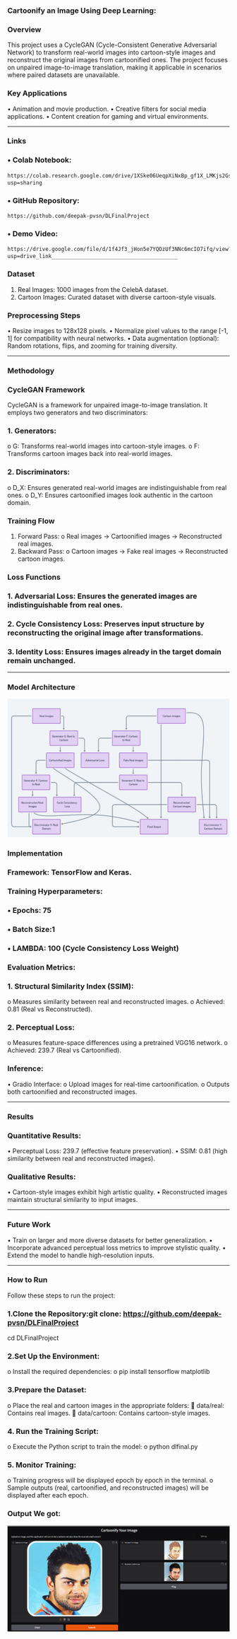 ### Cartoonify an Image Using Deep Learning:
### Overview
This project uses a CycleGAN (Cycle-Consistent Generative Adversarial Network) to transform real-world images into cartoon-style images and reconstruct the original images from cartoonified ones. The project focuses on unpaired image-to-image translation, making it applicable in scenarios where paired datasets are unavailable.
### Key Applications
•	Animation and movie production.
•	Creative filters for social media applications.
•	Content creation for gaming and virtual environments.
________________________________________
### Links
### •	Colab Notebook: 
    https://colab.research.google.com/drive/1XSke06UeqpXiNxBp_gf1X_LMKjs2GsNz?usp=sharing
### •	GitHub Repository: 
    https://github.com/deepak-pvsn/DLFinalProject
### •	Demo Video:
    https://drive.google.com/file/d/1f4Jf3_jHon5e7YQOzUf3NNc6mcIO7ifq/view?usp=drive_link________________________________________

### Dataset
1.	Real Images: 1000 images from the CelebA dataset.
2.	Cartoon Images: Curated dataset with diverse cartoon-style visuals.
### Preprocessing Steps
•	Resize images to 128x128 pixels.
•	Normalize pixel values to the range [-1, 1] for compatibility with neural networks.
•	Data augmentation (optional): Random rotations, flips, and zooming for training diversity.
________________________________________
### Methodology
### CycleGAN Framework
CycleGAN is a framework for unpaired image-to-image translation. It employs two generators and two discriminators:
### 1.	Generators: 
o	G: Transforms real-world images into cartoon-style images.
o	F: Transforms cartoon images back into real-world images.
### 2.	Discriminators: 
o	D_X: Ensures generated real-world images are indistinguishable from real ones.
o	D_Y: Ensures cartoonified images look authentic in the cartoon domain.
### Training Flow
1.	Forward Pass: 
o	Real images → Cartoonified images → Reconstructed real images.
2.	Backward Pass: 
o	Cartoon images → Fake real images → Reconstructed cartoon images.
### Loss Functions
### 1.	Adversarial Loss: Ensures the generated images are indistinguishable from real ones.
### 2.	Cycle Consistency Loss: Preserves input structure by reconstructing the original image after transformations.
### 3.	Identity Loss: Ensures images already in the target domain remain unchanged.
________________________________________
### Model Architecture
![Model Architecture](modelarchitechture.png)

### Implementation
### Framework: TensorFlow and Keras.
### Training Hyperparameters:
### • Epochs: 75
### • Batch Size:1
### • LAMBDA: 100 (Cycle Consistency Loss Weight)
### Evaluation Metrics:
### 1.	Structural Similarity Index (SSIM): 
o	Measures similarity between real and reconstructed images.
o	Achieved: 0.81 (Real vs Reconstructed).
### 2.	Perceptual Loss: 
o	Measures feature-space differences using a pretrained VGG16 network.
o	Achieved: 239.7 (Real vs Cartoonified).
### Inference:
•	Gradio Interface: 
o	Upload images for real-time cartoonification.
o	Outputs both cartoonified and reconstructed images.
________________________________________
### Results
### Quantitative Results:
•	Perceptual Loss: 239.7 (effective feature preservation).
•	SSIM: 0.81 (high similarity between real and reconstructed images).
### Qualitative Results:
•	Cartoon-style images exhibit high artistic quality.
•	Reconstructed images maintain structural similarity to input images.
________________________________________
### Future Work
•	Train on larger and more diverse datasets for better generalization.
•	Incorporate advanced perceptual loss metrics to improve stylistic quality.
•	Extend the model to handle high-resolution inputs.
________________________________________
### How to Run
Follow these steps to run the project:
### 1.Clone the Repository:git clone: https://github.com/deepak-pvsn/DLFinalProject
cd DLFinalProject
### 2.Set Up the Environment:
o	Install the required dependencies: 
o	pip install tensorflow matplotlib
### 3.Prepare the Dataset:
o	Place the real and cartoon images in the appropriate folders: 
	data/real: Contains real images.
	data/cartoon: Contains cartoon-style images.
### 4.	Run the Training Script:
o	Execute the Python script to train the model: 
o	python dlfinal.py
### 5.	Monitor Training:
o	Training progress will be displayed epoch by epoch in the terminal.
o	Sample outputs (real, cartoonified, and reconstructed images) will be displayed after each epoch.
### Output We got:
![Model Architecture](output.png)

